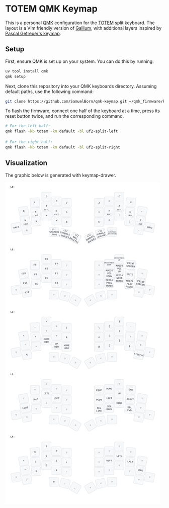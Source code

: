 # TOTEM QMK Keymap

This is a personal [QMK](https://qmk.fm) configuration for the [TOTEM](https://github.com/GEIGEIGEIST/TOTEM) split keyboard.
The layout is a Vim friendly version of [Gallium](https://github.com/GalileoBlues/Gallium), with additional layers inspired by [Pascal Getreuer's keymap](https://github.com/getreuer/qmk-keymap).

## Setup

First, ensure QMK is set up on your system. You can do this by running:

```bash
uv tool install qmk
qmk setup
```

Next, clone this repository into your QMK keyboards directory. Assuming default paths, use the following command:

```bash
git clone https://github.com/SamuelBorn/qmk-keymap.git ~/qmk_firmware/keyboards/totem
```

To flash the firmware, connect one half of the keyboard at a time, press its reset button twice, and run the corresponding command.

```bash
# For the left half:
qmk flash -kb totem -km default -bl uf2-split-left

# For the right half:
qmk flash -kb totem -km default -bl uf2-split-right
```

## Visualization

The graphic below is generated with keymap-drawer.

![Visualization of the layout](./visualize/keymap.svg)
